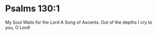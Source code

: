 # Psalms 130:1

My Soul Waits for the Lord A Song of Ascents. Out of the depths I cry to you, O Lord!
